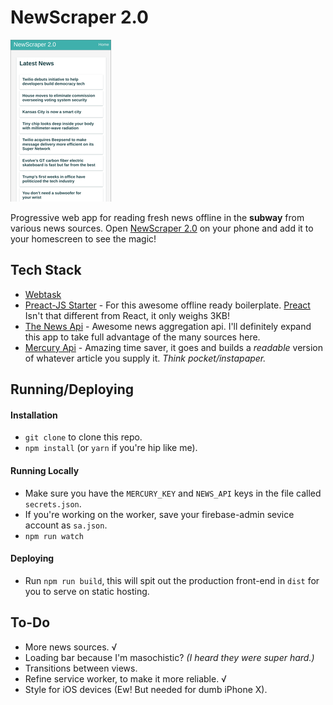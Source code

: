 # NewScraper 2.0

![screen](screenshot.png)

Progressive web app for reading fresh news offline in the **subway** from various news sources. Open [NewScraper 2.0](https://newscraper.surge.sh) on your phone and add it to your homescreen to see the magic!

## Tech Stack

- [Webtask](https://webtask.io)
- [Preact-JS Starter](https://github.com/lukeed/preact-starter) - For this awesome offline ready boilerplate. [Preact](https://preactjs.com/) Isn't that different from React, it only weighs 3KB!
- [The News Api](http://newsapi.org) - Awesome news aggregation api. I'll definitely expand this app to take full advantage of the many sources here.
- [Mercury Api](https://mercury.postlight.com/web-parser/) - Amazing time saver, it goes and builds a _readable_ version of whatever article you supply it. _Think pocket/instapaper._

## Running/Deploying

#### Installation

  - `git clone` to clone this repo.
  - `npm install` (or `yarn` if you're hip like me).

#### Running Locally

  - Make sure you have the `MERCURY_KEY` and `NEWS_API` keys in the file called `secrets.json`.
  - If you're working on the worker, save your firebase-admin sevice account as `sa.json`.
  - `npm run watch`

#### Deploying

  - Run `npm run build`, this will spit out the production front-end in `dist` for you to serve on static hosting.



## To-Do

- More news sources. √
- Loading bar because I'm masochistic? _(I heard they were super hard.)_
- Transitions between views.
- Refine service worker, to make it more reliable. √
- Style for iOS devices (Ew! But needed for dumb iPhone X).
